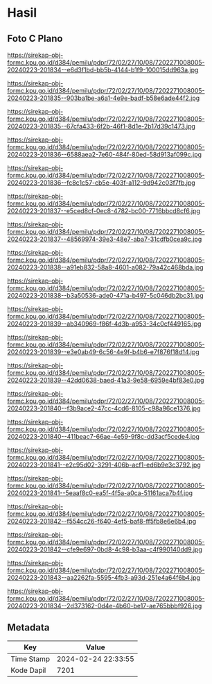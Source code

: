 # Hasil

## Foto C Plano

https://sirekap-obj-formc.kpu.go.id/d384/pemilu/pdpr/72/02/27/10/08/7202271008005-20240223-201834--e6d3f1bd-bb5b-4144-b1f9-100015dd963a.jpg

https://sirekap-obj-formc.kpu.go.id/d384/pemilu/pdpr/72/02/27/10/08/7202271008005-20240223-201835--903ba1be-a6a1-4e9e-badf-b58e6ade44f2.jpg

https://sirekap-obj-formc.kpu.go.id/d384/pemilu/pdpr/72/02/27/10/08/7202271008005-20240223-201835--67cfa433-6f2b-46f1-8d1e-2b17d39c1473.jpg

https://sirekap-obj-formc.kpu.go.id/d384/pemilu/pdpr/72/02/27/10/08/7202271008005-20240223-201836--6588aea2-7e60-484f-80ed-58d913af099c.jpg

https://sirekap-obj-formc.kpu.go.id/d384/pemilu/pdpr/72/02/27/10/08/7202271008005-20240223-201836--fc8c1c57-cb5e-403f-a112-9d942c03f7fb.jpg

https://sirekap-obj-formc.kpu.go.id/d384/pemilu/pdpr/72/02/27/10/08/7202271008005-20240223-201837--e5ced8cf-0ec8-4782-bc00-7716bbcd8cf6.jpg

https://sirekap-obj-formc.kpu.go.id/d384/pemilu/pdpr/72/02/27/10/08/7202271008005-20240223-201837--48569974-39e3-48e7-aba7-31cdfb0cea9c.jpg

https://sirekap-obj-formc.kpu.go.id/d384/pemilu/pdpr/72/02/27/10/08/7202271008005-20240223-201838--a91eb832-58a8-4601-a082-79a42c468bda.jpg

https://sirekap-obj-formc.kpu.go.id/d384/pemilu/pdpr/72/02/27/10/08/7202271008005-20240223-201838--b3a50536-ade0-471a-b497-5c046db2bc31.jpg

https://sirekap-obj-formc.kpu.go.id/d384/pemilu/pdpr/72/02/27/10/08/7202271008005-20240223-201839--ab340969-f86f-4d3b-a953-34c0cf449165.jpg

https://sirekap-obj-formc.kpu.go.id/d384/pemilu/pdpr/72/02/27/10/08/7202271008005-20240223-201839--e3e0ab49-6c56-4e9f-b4b6-e7f876f18d14.jpg

https://sirekap-obj-formc.kpu.go.id/d384/pemilu/pdpr/72/02/27/10/08/7202271008005-20240223-201839--42dd0638-baed-41a3-9e58-6959e4bf83e0.jpg

https://sirekap-obj-formc.kpu.go.id/d384/pemilu/pdpr/72/02/27/10/08/7202271008005-20240223-201840--f3b9ace2-47cc-4cd6-8105-c98a96ce1376.jpg

https://sirekap-obj-formc.kpu.go.id/d384/pemilu/pdpr/72/02/27/10/08/7202271008005-20240223-201840--411beac7-66ae-4e59-9f8c-dd3acf5cede4.jpg

https://sirekap-obj-formc.kpu.go.id/d384/pemilu/pdpr/72/02/27/10/08/7202271008005-20240223-201841--e2c95d02-3291-406b-acf1-ed6b9e3c3792.jpg

https://sirekap-obj-formc.kpu.go.id/d384/pemilu/pdpr/72/02/27/10/08/7202271008005-20240223-201841--5eaaf8c0-ea5f-4f5a-a0ca-51161aca7b4f.jpg

https://sirekap-obj-formc.kpu.go.id/d384/pemilu/pdpr/72/02/27/10/08/7202271008005-20240223-201842--f554cc26-f640-4ef5-baf8-ff5fb8e6e6b4.jpg

https://sirekap-obj-formc.kpu.go.id/d384/pemilu/pdpr/72/02/27/10/08/7202271008005-20240223-201842--cfe9e697-0bd8-4c98-b3aa-c4f990140dd9.jpg

https://sirekap-obj-formc.kpu.go.id/d384/pemilu/pdpr/72/02/27/10/08/7202271008005-20240223-201843--aa2262fa-5595-4fb3-a93d-251e4a64f6b4.jpg

https://sirekap-obj-formc.kpu.go.id/d384/pemilu/pdpr/72/02/27/10/08/7202271008005-20240223-201834--2d373162-0d4e-4b60-be17-ae765bbbf926.jpg


## Metadata

| Key        | Value               |
| ---------- | ------------------- |
| Time Stamp | 2024-02-24 22:33:55 |
| Kode Dapil | 7201                |



